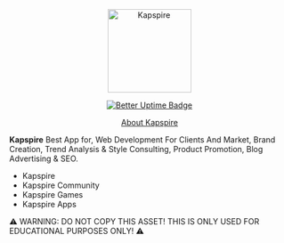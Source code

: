 <div align="center">
	<img src=https://i.imgur.com/92OHQfJ.png" alt="Kapspire" height="150" />
									     
[![Better Uptime Badge](https://betteruptime.com/status-badges/v1/monitor/dc7z.svg)](https://betteruptime.com/?utm_source=status_badge)
									 
<p><a href="https://www.kapspire.com">About Kapspire</a></p>
</div>

**Kapspire** Best App for, Web Development For Clients And Market, Brand Creation, Trend Analysis & Style Consulting, Product Promotion, Blog Advertising & SEO.

- Kapspire
- Kapspire Community
- Kapspire Games
- Kapspire Apps

⚠ WARNING: DO NOT COPY THIS ASSET! THIS IS ONLY USED FOR EDUCATIONAL PURPOSES ONLY! ⚠					     
					     
</p>
